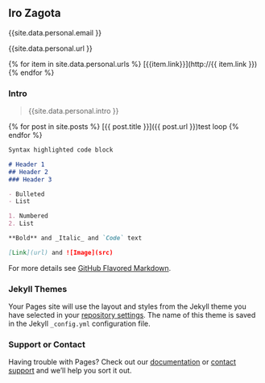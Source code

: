 

## Iro Zagota

{{site.data.personal.email }}

{{site.data.personal.url }}


{% for item in site.data.personal.urls %}
 [{{item.link}}](http://{{ item.link }})
{% endfor %}


### Intro
>{{site.data.personal.intro }}




  {% for post in site.posts %}
   [{{ post.title }}]({{ post.url }})test loop
  {% endfor %}


```markdown
Syntax highlighted code block

# Header 1
## Header 2
### Header 3

- Bulleted
- List

1. Numbered
2. List

**Bold** and _Italic_ and `Code` text

[Link](url) and ![Image](src)
```

For more details see [GitHub Flavored Markdown](https://guides.github.com/features/mastering-markdown/).

### Jekyll Themes

Your Pages site will use the layout and styles from the Jekyll theme you have selected in your [repository settings](https://github.com/irozg/cv-iro-zagota/settings). The name of this theme is saved in the Jekyll `_config.yml` configuration file.

### Support or Contact

Having trouble with Pages? Check out our [documentation](https://docs.github.com/categories/github-pages-basics/) or [contact support](https://github.com/contact) and we’ll help you sort it out.
